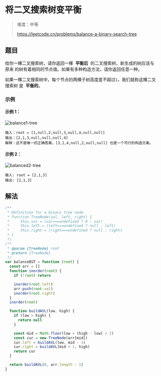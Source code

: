 # 将二叉搜索树变平衡

> 难度：中等
>
> https://leetcode.cn/problems/balance-a-binary-search-tree

## 题目

给你一棵二叉搜索树，请你返回一棵  **平衡后**  的二叉搜索树，新生成的树应该与原来
的树有着相同的节点值。如果有多种构造方法，请你返回任意一种。

如果一棵二叉搜索树中，每个节点的两棵子树高度差不超过`1`，我们就称这棵二叉搜索树
是  **平衡的**。

### 示例

#### 示例 1：

![balance1-tree](https://assets.leetcode.com/uploads/2021/08/10/balance1-tree.jpg)

```
输入：root = [1,null,2,null,3,null,4,null,null]
输出：[2,1,3,null,null,null,4]
解释：这不是唯一的正确答案，[3,1,4,null,2,null,null] 也是一个可行的构造方案。
```

#### 示例 2：

![balanced2-tree](https://assets.leetcode.com/uploads/2021/08/10/balanced2-tree.jpg)

```
输入: root = [2,1,3]
输出: [2,1,3]
```

## 解法

```javascript
/**
 * Definition for a binary tree node.
 * function TreeNode(val, left, right) {
 *     this.val = (val===undefined ? 0 : val)
 *     this.left = (left===undefined ? null : left)
 *     this.right = (right===undefined ? null : right)
 * }
 */
/**
 * @param {TreeNode} root
 * @return {TreeNode}
 */
var balanceBST = function (root) {
  const arr = []
  function inorder(root) {
    if (!root) return

    inorder(root.left)
    arr.push(root.val)
    inorder(root.right)
  }
  inorder(root)

  function buildAVL(low, high) {
    if (low > high) {
      return null
    }

    const mid = Math.floor(low + (high - low) / 2)
    const cur = new TreeNode(arr[mid])
    cur.left = buildAVL(low, mid - 1)
    cur.right = buildAVL(mid + 1, high)
    return cur
  }

  return buildAVL(0, arr.length - 1)
}
```
